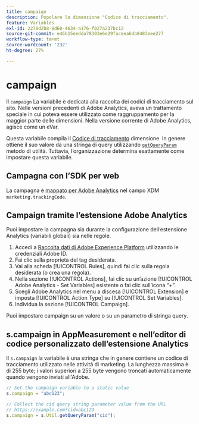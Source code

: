 ```yaml
---
title: campaign
description: Popolare la dimensione "Codice di tracciamento".
feature: Variables
exl-id: 2278d2b8-8d60-4634-a176-f027a237bc12
source-git-commit: e46b15eedda78303e6e29faceea6db8483eee277
workflow-type: tm+mt
source-wordcount: '232'
ht-degree: 27%

---
```


# campaign

Il `campaign` La variabile è dedicata alla raccolta dei codici di tracciamento sul sito. Nelle versioni precedenti di Adobe Analytics, aveva un trattamento speciale in cui poteva essere utilizzato come raggruppamento per la maggior parte delle dimensioni. Nella versione corrente di Adobe Analytics, agisce come un eVar.

Questa variabile compila il [Codice di tracciamento](/help/components/dimensions/tracking-code.md) dimensione. In genere ottiene il suo valore da una stringa di query utilizzando [`getQueryParam`](/help/implement/vars/plugins/getqueryparam.md) metodo di utilità. Tuttavia, l’organizzazione determina esattamente come impostare questa variabile.

## Campagna con l’SDK per web

La campagna è [mappato per Adobe Analytics](https://experienceleague.adobe.com/docs/analytics/implementation/aep-edge/variable-mapping.html?lang=it) nel campo XDM `marketing.trackingCode`.

## Campaign tramite l’estensione Adobe Analytics

Puoi impostare la campagna sia durante la configurazione dell’estensione Analytics (variabili globali) sia nelle regole.

1. Accedi a [Raccolta dati di Adobe Experience Platform](https://experience.adobe.com/data-collection) utilizzando le credenziali Adobe ID.
2. Fai clic sulla proprietà del tag desiderata.
3. Vai alla scheda [!UICONTROL Rules], quindi fai clic sulla regola desiderata (o crea una regola).
4. Nella sezione [!UICONTROL Actions], fai clic su un’azione [!UICONTROL Adobe Analytics - Set Variables] esistente o fai clic sull’icona “+”.
5. Scegli Adobe Analytics nel menu a discesa [!UICONTROL Extension] e imposta [!UICONTROL Action Type] su [!UICONTROL Set Variables].
6. Individua la sezione [!UICONTROL Campaign].

Puoi impostare campaign su un valore o su un parametro di stringa query.

## s.campaign in AppMeasurement e nell’editor di codice personalizzato dell’estensione Analytics

Il `s.campaign` la variabile è una stringa che in genere contiene un codice di tracciamento utilizzato nelle attività di marketing. La lunghezza massima è di 255 byte; i valori superiori a 255 byte vengono troncati automaticamente quando vengono inviati all&#39;Adobe.

```js
// Set the campaign variable to a static value
s.campaign = "abc123";

// Collect the cid query string parameter value from the URL
// https://example.com?cid=abc123
s.campaign = s.Util.getQueryParam("cid");
```
